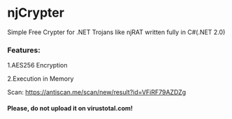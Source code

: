 # njCrypter
Simple Free Crypter for .NET Trojans like njRAT written fully in C#(.NET 2.0) 

### Features:

1.AES256 Encryption

2.Execution in Memory

Scan: https://antiscan.me/scan/new/result?id=VFiRF79AZDZg

#### Please, do not upload it on virustotal.com!

